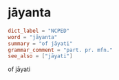 # jāyanta

``` toml
dict_label = "NCPED"
word = "jāyanta"
summary = "of jāyati"
grammar_comment = "part. pr. mfn."
see_also = ["jāyati"]
```

of jāyati

